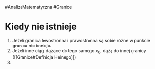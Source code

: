 #AnalizaMatematyczna #Granice 
# Kiedy nie istnieje
1. Jeżeli granica lewostronna i prawostronna są sobie różne w punkcie granica nie istnieje.
2. Jeżeli inne ciągi dążące do tego samego $x_{0}$, dążą do innej granicy ([[Granice#Definicja Heinego]])
3. 